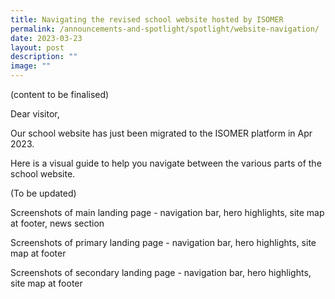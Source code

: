 ```yaml
---
title: Navigating the revised school website hosted by ISOMER
permalink: /announcements-and-spotlight/spotlight/website-navigation/
date: 2023-03-23
layout: post
description: ""
image: ""
---
```

(content to be finalised)

Dear visitor,

Our school website has just been migrated to the ISOMER platform in Apr 2023.

Here is a visual guide to help you navigate between the various parts of the school website.

(To be updated)

Screenshots of main landing page - navigation bar, hero highlights, site map at footer, news section

Screenshots of primary landing page - navigation bar, hero highlights, site map at footer

Screenshots of secondary landing page - navigation bar, hero highlights, site map at footer